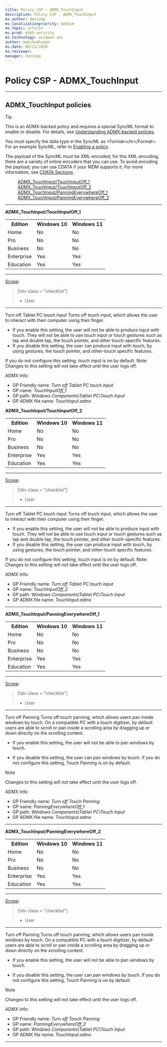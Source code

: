```yaml
---
title: Policy CSP - ADMX_TouchInput
description: Policy CSP - ADMX_TouchInput
ms.author: dansimp
ms.localizationpriority: medium
ms.topic: article
ms.prod: m365-security
ms.technology: windows-sec
author: manikadhiman
ms.date: 09/23/2020
ms.reviewer: 
manager: dansimp
---
```


# Policy CSP - ADMX_TouchInput

<hr/>

<!--Policies-->
## ADMX_TouchInput policies  

> [!TIP]
> This is an ADMX-backed policy and requires a special SyncML format to enable or disable.  For details, see [Understanding ADMX-backed policies](./understanding-admx-backed-policies.md).
> 
> You must specify the data type in the SyncML as &lt;Format&gt;chr&lt;/Format&gt;. For an example SyncML, refer to [Enabling a policy](./understanding-admx-backed-policies.md#enabling-a-policy).
> 
> The payload of the SyncML must be XML-encoded; for this XML encoding, there are a variety of online encoders that you can use. To avoid encoding the payload, you can use CDATA if your MDM supports it. For more information, see [CDATA Sections](http://www.w3.org/TR/REC-xml/#sec-cdata-sect).

<dl>
  <dd>
    <a href="#admx-touchinput-touchinputoff_1">ADMX_TouchInput/TouchInputOff_1</a>
  </dd>
  <dd>
    <a href="#admx-touchinput-touchinputoff_2">ADMX_TouchInput/TouchInputOff_2</a>
  </dd>
  <dd>
    <a href="#admx-touchinput-panningeverywhereoff_1">ADMX_TouchInput/PanningEverywhereOff_1</a>
  </dd>
  <dd>
    <a href="#admx-touchinput-panningeverywhereoff_2">ADMX_TouchInput/PanningEverywhereOff_2</a>
  </dd>
</dl>


<hr/>

<!--Policy-->
<a href="" id="admx-touchinput-touchinputoff_1"></a>**ADMX_TouchInput/TouchInputOff_1**  

<!--SupportedSKUs-->
<table>
<tr>
    <th>Edition</th>
    <th>Windows 10</th>
    <th>Windows 11</th>
</tr>
<tr>
    <td>Home</td>
    <td>No</td>
    <td>No</td>
</tr>
<tr>
    <td>Pro</td>
    <td>No</td>
    <td>No</td>
</tr>
<tr>
    <td>Business</td>
    <td>No</td>
    <td>No</td>
</tr>
<tr>
    <td>Enterprise</td>
    <td>Yes</td>
    <td>Yes</td>
</tr>
<tr>
    <td>Education</td>
    <td>Yes</td>
    <td>Yes</td>
</tr>
</table>

<!--/SupportedSKUs-->
<hr/>

<!--Scope-->
[Scope](./policy-configuration-service-provider.md#policy-scope):

> [!div class = "checklist"]
> * User

<hr/>

<!--/Scope-->
<!--Description-->
Turn off Tablet PC touch input Turns off touch input, which allows the user to interact with their computer using their finger.  

- If you enable this setting, the user will not be able to produce input with touch. They will not be able to use touch input or touch gestures such as tap and double tap, the touch pointer, and other touch-specific features.  
- If you disable this setting, the user can produce input with touch, by using gestures, the touch pointer, and other-touch specific features.  

If you do not configure this setting, touch input is on by default.  Note: Changes to this setting will not take effect until the user logs off.

<!--/Description-->

<!--ADMXBacked-->
ADMX Info:  
-   GP Friendly name: *Turn off Tablet PC touch input*
-   GP name: *TouchInputOff_1*
-   GP path: *Windows Components\Tablet PC\Touch Input*
-   GP ADMX file name: *TouchInput.admx*

<!--/ADMXBacked-->
<!--/Policy-->
<!--Policy-->
<a href="" id="admx-touchinput-touchinputoff_2"></a>**ADMX_TouchInput/TouchInputOff_2**  

<!--SupportedSKUs-->
<table>
<tr>
    <th>Edition</th>
    <th>Windows 10</th>
    <th>Windows 11</th>
</tr>
<tr>
    <td>Home</td>
    <td>No</td>
    <td>No</td>
</tr>
<tr>
    <td>Pro</td>
    <td>No</td>
    <td>No</td>
</tr>
<tr>
    <td>Business</td>
    <td>No</td>
    <td>No</td>
</tr>
<tr>
    <td>Enterprise</td>
    <td>Yes</td>
    <td>Yes</td>
</tr>
<tr>
    <td>Education</td>
    <td>Yes</td>
    <td>Yes</td>
</tr>
</table>

<!--/SupportedSKUs-->
<hr/>

<!--Scope-->
[Scope](./policy-configuration-service-provider.md#policy-scope):

> [!div class = "checklist"]
> * User

<hr/>

<!--/Scope-->
<!--Description-->
Turn off Tablet PC touch input Turns off touch input, which allows the user to interact with their computer using their finger.  

- If you enable this setting, the user will not be able to produce input with touch. They will not be able to use touch input or touch gestures such as tap and double tap, the touch pointer, and other touch-specific features.  
- If you disable this setting, the user can produce input with touch, by using gestures, the touch pointer, and other-touch specific features.  

If you do not configure this setting, touch input is on by default.  Note: Changes to this setting will not take effect until the user logs off.

<!--/Description-->

<!--ADMXBacked-->
ADMX Info:  
-   GP Friendly name: *Turn off Tablet PC touch input*
-   GP name: *TouchInputOff_2*
-   GP path: *Windows Components\Tablet PC\Touch Input*
-   GP ADMX file name: *TouchInput.admx*


<!--/ADMXBacked-->
<!--/Policy-->
<hr/>

<!--Policy-->
<a href="" id="admx-touchinput-panningeverywhereoff_1"></a>**ADMX_TouchInput/PanningEverywhereOff_1**  

<!--SupportedSKUs-->
<table>
<tr>
    <th>Edition</th>
    <th>Windows 10</th>
    <th>Windows 11</th>
</tr>
<tr>
    <td>Home</td>
    <td>No</td>
    <td>No</td>
</tr>
<tr>
    <td>Pro</td>
    <td>No</td>
    <td>No</td>
</tr>
<tr>
    <td>Business</td>
    <td>No</td>
    <td>No</td>
</tr>
<tr>
    <td>Enterprise</td>
    <td>Yes</td>
    <td>Yes</td>
</tr>
<tr>
    <td>Education</td>
    <td>Yes</td>
    <td>Yes</td>
</tr>
</table>

<!--/SupportedSKUs-->
<hr/>

<!--Scope-->
[Scope](./policy-configuration-service-provider.md#policy-scope):

> [!div class = "checklist"]
> * User

<hr/>

<!--/Scope-->
<!--Description-->
Turn off Panning  Turns off touch panning, which allows users pan inside windows by touch. On a compatible PC with a touch digitizer, by default users are able to scroll or pan inside a scrolling area by dragging up or down directly on the scrolling content.  

- If you enable this setting, the user will not be able to pan windows by touch.  

- If you disable this setting, the user can pan windows by touch. If you do not configure this setting, Touch Panning is on by default.  

> [!NOTE]
> Changes to this setting will not take effect until the user logs off.

<!--/Description-->

<!--ADMXBacked-->
ADMX Info:  
-   GP Friendly name: *Turn off Touch Panning*
-   GP name: *PanningEverywhereOff_1*
-   GP path: *Windows Components\Tablet PC\Touch Input*
-   GP ADMX file name: *TouchInput.admx*

<!--/ADMXBacked-->
<!--/Policy-->
<hr/>

<a href="" id="admx-touchinput-panningeverywhereoff_2"></a>**ADMX_TouchInput/PanningEverywhereOff_2**  

<!--SupportedSKUs-->
<table>
<tr>
    <th>Edition</th>
    <th>Windows 10</th>
    <th>Windows 11</th>
</tr>
<tr>
    <td>Home</td>
    <td>No</td>
    <td>No</td>
</tr>
<tr>
    <td>Pro</td>
    <td>No</td>
    <td>No</td>
</tr>
<tr>
    <td>Business</td>
    <td>No</td>
    <td>No</td>
</tr>
<tr>
    <td>Enterprise</td>
    <td>Yes</td>
    <td>Yes</td>
</tr>
<tr>
    <td>Education</td>
    <td>Yes</td>
    <td>Yes</td>
</tr>
</table>

<!--/SupportedSKUs-->
<hr/>

<!--Scope-->
[Scope](./policy-configuration-service-provider.md#policy-scope):

> [!div class = "checklist"]
> * User

<hr/>

<!--/Scope-->
<!--Description-->
Turn off Panning  Turns off touch panning, which allows users pan inside windows by touch. On a compatible PC with a touch digitizer, by default users are able to scroll or pan inside a scrolling area by dragging up or down directly on the scrolling content.  

- If you enable this setting, the user will not be able to pan windows by touch.  

- If you disable this setting, the user can pan windows by touch. If you do not configure this setting, Touch Panning is on by default.  

> [!NOTE]
> Changes to this setting will not take effect until the user logs off.

<!--/Description-->

<!--ADMXBacked-->
ADMX Info:  
-   GP Friendly name: *Turn off Touch Panning*
-   GP name: *PanningEverywhereOff_2*
-   GP path: *Windows Components\Tablet PC\Touch Input*
-   GP ADMX file name: *TouchInput.admx*

<!--/ADMXBacked-->
<!--/Policy-->
<hr/>


<!--/Policies-->

